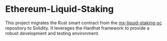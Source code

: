 # Ethereum-Liquid-Staking
This project migrates the Rust smart contract from the [mx-liquid-staking-sc](https://github.com/multiversx/mx-liquid-staking-sc) repository to Solidity. It leverages the Hardhat framework to provide a robust development and testing environment.
